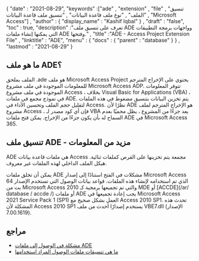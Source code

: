 {
  "date" : "2021-08-29",
  "keywords" :["ade" , "extension" , "file" , "تنسيق الملف" , "نوع ملف قاعدة البيانات" , "تنسيق ملف قاعدة البيانات" , "Microsoft Access"] ,
  "author" : {
    "display_name" : "Kashif Iqbal"
} ,
  "draft" : "false",
  "toc" : true,
  "description" :"تعرف على تنسيق ملف ADE وواجهات برمجة التطبيقات التي يمكنها إنشاء ملفات ADE وفتحها." ,
  "title" :"ADE - Access Project Extension File" ,
  "linktitle" : "ADE",
  "menu" : {
    "docs" : {
      "parent" : "database"
}
} ,
  "lastmod" : "2021-08-29"
}

## ما هو ملف ADE؟

الملف بملحق .ade هو ملف Microsoft Access Project يحتوي على الإخراج المترجم للمعلومات الموجودة في ملف مشروع Microsoft Access ADP. تتوفر المعلومات الموجودة في ملف مشروع Access ، بخلاف Visual Basic for Applications (VBA) ، في نموذج مجمع في ملفات ADE. يتم تخزين البيانات بتنسيق مضغوط في هذه الملفات لتقليل حجم الملف وتحسين الأداء في Access. نظرًا لأن ADE هو الإخراج المترجم لملف مشروع Access ، فإن أي كود مصدر لـ VBA يعد جزءًا من المشروع ، يظل محميًا بعدم السماح له بأن يكون جزءًا من الإخراج. يمكن فتح ملفات ADE في Microsoft Access 365.

## تنسيق ملف ADE - مزيد من المعلومات

ADE هي ملفات قاعدة بيانات Access مجمعة يتم تخزينها على القرص كملفات ثنائية. هيكل الملف الداخلي لهذه الملفات غير معروف.

يمكن أن تخلق ملفات ADE مشكلات في الفتح استنادًا إلى إصدار Microsoft Access الذي تم استخدامه لإنشاء هذه الملفات. قواعد بيانات الوصول التي تستخدم الإصدار 64 بت من Microsoft Access 2010 والتي تم تجميعها برمجية كـ MDE أو [ACCDE](/ar/ database / accde /) أو ملفات ADE يجب إعادة تجميعها في Microsoft Access 2021 Service Pack 1 (SP1) العمل بشكل صحيح مع Access 2010 SP1. تحدث هذه المشكلة لأن Access 2010 SP1 يستخدم إصدارًا أحدث من ملف VBE7.dll (الإصدار 7.00.1619).

## مراجع

* [مشكلة في الوصول إلى ملفات ADE](https://docs.microsoft.com/en-us/office/troubleshoot/access/error-run-compiled-mde-accde-ade)
* [ما هي تنسيقات ملفات الوصول المراد استخدامها](https://support.microsoft.com/en-us/office/which-access-file-format-should-i-use-012d9ab3-d14c-479e-b617-be66f9070b41)

